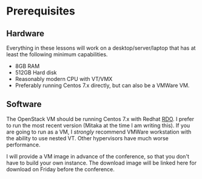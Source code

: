 # Prerequisites

## Hardware
Everything in these lessons will work on a desktop/server/laptop that has at
least the following minimum capabilities.

* 8GB RAM
* 512GB Hard disk
* Reasonably modern CPU with VT/VMX
* Preferably running Centos 7.x directly, but can also be a VMWare VM.

## Software
The OpenStack VM should be running Centos 7.x with Redhat
[RDO](https://www.rdoproject.org/). I prefer to run the most recent
version (Mitaka at the time I am writing this).
If you are going to run as a VM, I _strongly_ recommend VMWare workstation
with the ability to use nested VT. Other hypervisors have much worse
performance.

I will provide a VM image in advance of the conference, so that you don't
have to build your own instance. The download image will be linked here
for download on Friday before the conference.

